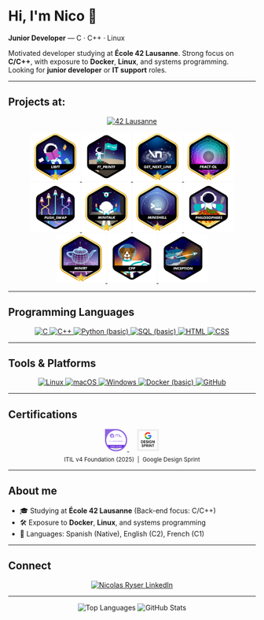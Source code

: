 # Hi, I'm Nico 👋
<!--
  Profile README for your-username
  - Programming Languages: 56x56 icons
  - Tools & Platforms: 40x40 icons
  Replace your-username, LinkedIn, and email below.
-->

**Junior Developer** — C · C++ · Linux

Motivated developer studying at **École 42 Lausanne**. Strong focus on **C/C++**, with exposure to **Docker**, **Linux**, and systems programming.
Looking for **junior developer** or **IT support** roles.

---

## Projects at:

<p align="center">
  <a href="https://42lausanne.ch/" target="_blank" rel="noreferrer">
    <img src="https://42lausanne.ch/wp-content/uploads/2021/01/42_logo.svg"
         alt="42 Lausanne" height="100" />
  </a>
</p>

<div align="center">

  <!-- 1) Libft — with bonus -->
  <a href="https://github.com/Nico-Ry/42-Common-Core/tree/main/Libft" title="Libft">
    <img alt="Libft (bonus)" height="100"
         src="https://raw.githubusercontent.com/Nico-Ry/Nico-Ry/main/assets/projects/badges/libftm.png" />
  </a>

  <!-- 2) ft_printf — no bonus -->
  <a href="https://github.com/Nico-Ry/42-Common-Core/tree/main/ft_printf" title="ft_printf">
    <img alt="ft_printf (no bonus)" height="100"
         src="https://raw.githubusercontent.com/Nico-Ry/Nico-Ry/main/assets/projects/badges/ft_printfn.png" />
  </a>

  <!-- 3) Get_Next_Line — with bonus -->
  <a href="https://github.com/Nico-Ry/42-Common-Core/tree/main/Get_Next_Line" title="Get_Next_Line">
    <img alt="Get_Next_Line (bonus)" height="100"
         src="https://raw.githubusercontent.com/Nico-Ry/Nico-Ry/main/assets/projects/badges/get_next_linem.png" />
  </a>

  <!-- 4) fractol — with bonus -->
  <a href="https://github.com/Nico-Ry/42-Common-Core/tree/main/fractol" title="fractol">
    <img alt="fractol (bonus)" height="100"
         src="https://raw.githubusercontent.com/Nico-Ry/Nico-Ry/main/assets/projects/badges/fract-olm.png" />
  </a>

  <!-- 5) push_swap_commented — no bonus -->
  <a href="https://github.com/Nico-Ry/42-Common-Core/tree/main/push_swap_commented" title="push_swap_commented">
    <img alt="push_swap (no bonus)" height="100"
         src="https://raw.githubusercontent.com/Nico-Ry/Nico-Ry/main/assets/projects/badges/push_swapn.png" />
  </a>

  <!-- 6) minitalk — with bonus -->
  <a href="https://github.com/Nico-Ry/42-Common-Core/tree/main/minitalk" title="minitalk">
    <img alt="minitalk (bonus)" height="100"
         src="https://raw.githubusercontent.com/Nico-Ry/Nico-Ry/main/assets/projects/badges/minitalkm.png" />
  </a>

  <!-- 7) Minishell — with bonus -->
  <a href="https://github.com/Nico-Ry/42-Common-Core/tree/main/Minishell" title="Minishell">
    <img alt="Minishell (bonus)" height="100"
         src="https://raw.githubusercontent.com/Nico-Ry/Nico-Ry/main/assets/projects/badges/minishellm.png" />
  </a>

  <!-- 8) Philosophers — no bonus -->
  <a href="https://github.com/Nico-Ry/42-Common-Core/tree/main/Philosophers" title="Philosophers">
    <img alt="Philosophers (no bonus)" height="100"
         src="https://raw.githubusercontent.com/Nico-Ry/Nico-Ry/main/assets/projects/badges/philosophersn.png" />
  </a>

  <!-- 9) MiniRT — with bonus -->
  <a href="https://github.com/Nico-Ry/42-Common-Core/tree/main/MiniRT" title="MiniRT">
    <img alt="MiniRT (bonus)" height="100"
         src="https://raw.githubusercontent.com/Nico-Ry/Nico-Ry/main/assets/projects/badges/minirtm.png" />
  </a>

  <!-- 10) CPP Modules — no bonus -->
  <a href="https://github.com/Nico-Ry/42-Common-Core/tree/main/CPP_Modules" title="CPP Modules">
    <img alt="CPP Modules (no bonus)" height="100"
         src="https://raw.githubusercontent.com/Nico-Ry/Nico-Ry/main/assets/projects/badges/cppn.png" />
  </a>

  <!-- 11) Inception — no bonus -->
  <a href="https://github.com/Nico-Ry/42-Common-Core/tree/main/Inception" title="Inception">
    <img alt="Inception (no bonus)" height="100"
         src="https://raw.githubusercontent.com/Nico-Ry/Nico-Ry/main/assets/projects/badges/inceptionn.png" />
  </a>

</div>

---

## Programming Languages
<p align="center">
  <a href="https://www.cprogramming.com/" target="_blank" rel="noreferrer">
    <img src="https://cdn.jsdelivr.net/gh/devicons/devicon/icons/c/c-original.svg" alt="C" width="56" height="56" />
  </a>
  <a href="https://isocpp.org/" target="_blank" rel="noreferrer">
    <img src="https://cdn.jsdelivr.net/gh/devicons/devicon/icons/cplusplus/cplusplus-original.svg" alt="C++" width="56" height="56" />
  </a>
  <a href="https://www.python.org/" target="_blank" rel="noreferrer">
    <img src="https://cdn.jsdelivr.net/gh/devicons/devicon/icons/python/python-original.svg" alt="Python (basic)" width="56" height="56" />
  </a>
  <a href="https://www.postgresql.org/" target="_blank" rel="noreferrer" title="SQL (basic)">
    <img src="https://cdn.jsdelivr.net/gh/devicons/devicon/icons/postgresql/postgresql-original.svg" alt="SQL (basic)" width="56" height="56" />
  </a>
  <a href="https://developer.mozilla.org/docs/Web/HTML" target="_blank" rel="noreferrer">
    <img src="https://cdn.jsdelivr.net/gh/devicons/devicon/icons/html5/html5-original.svg" alt="HTML" width="56" height="56" />
  </a>
  <a href="https://developer.mozilla.org/docs/Web/CSS" target="_blank" rel="noreferrer">
    <img src="https://cdn.jsdelivr.net/gh/devicons/devicon/icons/css3/css3-original.svg" alt="CSS" width="56" height="56" />
  </a>
</p>

---

## Tools & Platforms
<p align="center">
  <a href="https://www.kernel.org/" target="_blank" rel="noreferrer">
    <img src="https://cdn.jsdelivr.net/gh/devicons/devicon/icons/linux/linux-original.svg" alt="Linux" width="40" height="40" />
  </a>
  <a href="https://www.apple.com/macos/" target="_blank" rel="noreferrer">
    <img src="https://cdn.jsdelivr.net/gh/devicons/devicon/icons/apple/apple-original.svg" alt="macOS" width="40" height="40" />
  </a>
  <a href="https://www.microsoft.com/windows" target="_blank" rel="noreferrer">
    <img src="https://cdn.jsdelivr.net/gh/devicons/devicon/icons/windows8/windows8-original.svg" alt="Windows" width="40" height="40" />
  </a>
  <a href="https://www.docker.com/" target="_blank" rel="noreferrer">
    <img src="https://cdn.jsdelivr.net/gh/devicons/devicon/icons/docker/docker-original.svg" alt="Docker (basic)" width="40" height="40" />
  </a>
  <a href="https://github.com/Nico-Ry" target="_blank" rel="noreferrer">
    <img src="https://cdn.jsdelivr.net/gh/devicons/devicon/icons/github/github-original.svg" alt="GitHub" width="40" height="40" />
  </a>
</p>

---

## Certifications
<p align="center">
  <a href="https://www.axelos.com/certifications/itil-service-management" target="_blank" rel="noreferrer">
    <img src="https://raw.githubusercontent.com/Nico-Ry/Nico-Ry/main/assets/projects/badges/ITIL-v4.png"
         alt="ITIL v4 Foundation" height="45" />
  </a>
  &nbsp;&nbsp;&nbsp;
  <a href="https://designsprintkit.withgoogle.com/" target="_blank" rel="noreferrer">
    <img src="https://raw.githubusercontent.com/Nico-Ry/Nico-Ry/main/assets/projects/badges/google-design-sprint.png"
         alt="Google Design Sprint" height="45" />
  </a>
  <br/>
  <sub>ITIL v4 Foundation (2025) &nbsp;|&nbsp; Google Design Sprint</sub>
</p>


---

## About me
- 🎓 Studying at **École 42 Lausanne** (Back-end focus: C/C++)
- 🛠️ Exposure to **Docker**, **Linux**, and systems programming
- 💬 Languages: Spanish (Native), English (C2), French (C1)

---

## Connect
<p align="center">
  <a href="https://www.linkedin.com/in/nicolas-ryser/" target="_blank" rel="noreferrer">
    <img src="https://raw.githubusercontent.com/rahuldkjain/github-profile-readme-generator/master/src/images/icons/Social/linked-in-alt.svg"
         alt="Nicolas Ryser LinkedIn" height="80" width="80" />
  </a>
</p>

---

<p align="center">
  <img src="https://github-readme-stats.vercel.app/api/top-langs/?username=Nico-Ry&layout=compact&hide_title=false&hide_border=true&theme=tokyonight" height="200" alt="Top Languages" />
  <img src="https://github-readme-stats.vercel.app/api?username=Nico-Ry&show_icons=true&include_all_commits=true&count_private=true&hide_title=false&hide_border=true&theme=tokyonight" height="165" alt="GitHub Stats" />
</p>
